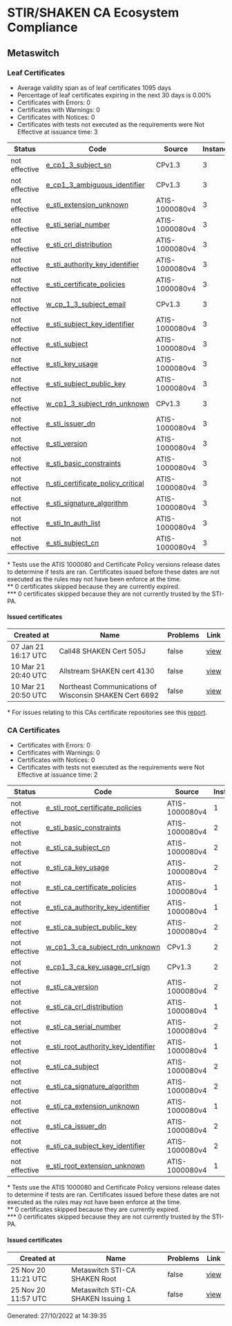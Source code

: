 # STIR/SHAKEN CA Ecosystem Compliance

## Metaswitch

### Leaf Certificates

- Average validity span as of leaf certificates 1095 days
- Percentage of leaf certificates expiring in the next 30 days is 0.00%
- Certificates with Errors: 0
- Certificates with Warnings: 0
- Certificates with Notices: 0
- Certificates with tests not executed as the requirements were Not Effective at issuance time: 3

| Status | Code | Source | Instances |
|--------|------|--------|-----------|
| not effective | [e_cp1_3_subject_sn](ISSUES/e_cp1_3_subject_sn/#leaf-certificates) | CPv1.3 | 3 |
| not effective | [e_cp1_3_ambiguous_identifier](ISSUES/e_cp1_3_ambiguous_identifier/#leaf-certificates) | CPv1.3 | 3 |
| not effective | [e_sti_extension_unknown](ISSUES/e_sti_extension_unknown/#leaf-certificates) | ATIS-1000080v4 | 3 |
| not effective | [e_sti_serial_number](ISSUES/e_sti_serial_number/#leaf-certificates) | ATIS-1000080v4 | 3 |
| not effective | [e_sti_crl_distribution](ISSUES/e_sti_crl_distribution/#leaf-certificates) | ATIS-1000080v4 | 3 |
| not effective | [e_sti_authority_key_identifier](ISSUES/e_sti_authority_key_identifier/#leaf-certificates) | ATIS-1000080v4 | 3 |
| not effective | [e_sti_certificate_policies](ISSUES/e_sti_certificate_policies/#leaf-certificates) | ATIS-1000080v4 | 3 |
| not effective | [w_cp_1_3_subject_email](ISSUES/w_cp_1_3_subject_email/#leaf-certificates) | CPv1.3 | 3 |
| not effective | [e_sti_subject_key_identifier](ISSUES/e_sti_subject_key_identifier/#leaf-certificates) | ATIS-1000080v4 | 3 |
| not effective | [e_sti_subject](ISSUES/e_sti_subject/#leaf-certificates) | ATIS-1000080v4 | 3 |
| not effective | [e_sti_key_usage](ISSUES/e_sti_key_usage/#leaf-certificates) | ATIS-1000080v4 | 3 |
| not effective | [e_sti_subject_public_key](ISSUES/e_sti_subject_public_key/#leaf-certificates) | ATIS-1000080v4 | 3 |
| not effective | [w_cp1_3_subject_rdn_unknown](ISSUES/w_cp1_3_subject_rdn_unknown/#leaf-certificates) | CPv1.3 | 3 |
| not effective | [e_sti_issuer_dn](ISSUES/e_sti_issuer_dn/#leaf-certificates) | ATIS-1000080v4 | 3 |
| not effective | [e_sti_version](ISSUES/e_sti_version/#leaf-certificates) | ATIS-1000080v4 | 3 |
| not effective | [e_sti_basic_constraints](ISSUES/e_sti_basic_constraints/#leaf-certificates) | ATIS-1000080v4 | 3 |
| not effective | [n_sti_certificate_policy_critical](ISSUES/n_sti_certificate_policy_critical/#leaf-certificates) | ATIS-1000080v4 | 3 |
| not effective | [e_sti_signature_algorithm](ISSUES/e_sti_signature_algorithm/#leaf-certificates) | ATIS-1000080v4 | 3 |
| not effective | [e_sti_tn_auth_list](ISSUES/e_sti_tn_auth_list/#leaf-certificates) | ATIS-1000080v4 | 3 |
| not effective | [e_sti_subject_cn](ISSUES/e_sti_subject_cn/#leaf-certificates) | ATIS-1000080v4 | 3 |

\* Tests use the ATIS 1000080 and Certificate Policy versions release dates to determine if tests are ran. Certificates issued before these dates are not executed as the rules may not have been enforce at the time.\
\*\* 0 certificates skipped because they are currently expired.\
\*\*\* 0 certificates skipped because they are not currently trusted by the STI-PA.

#### Issued certificates

| Created at | Name | Problems | Link |
|------------|------|----------|------|
| 07 Jan 21 16:17 UTC | Call48 SHAKEN Cert 505J | false | [view](fbd7fb3bab570a5d715508086d416bb25115d5eb) |
| 10 Mar 21 20:40 UTC | Allstream SHAKEN cert 4130 | false | [view](ff4fd6ee8ba51ca3158a8f6e11a2d6ddef2effb7) |
| 10 Mar 21 20:50 UTC | Northeast Communications of Wisconsin SHAKEN Cert 6692 | false | [view](9222d3511c26fbbd28117b4bbf80e8b54753b3a3) |

\* For issues relating to this CAs certificate repositories see this [report](URL).

### CA Certificates

- Certificates with Errors: 0
- Certificates with Warnings: 0
- Certificates with Notices: 0
- Certificates with tests not executed as the requirements were Not Effective at issuance time: 2

| Status | Code | Source | Instances |
|--------|------|--------|-----------|
| not effective | [e_sti_root_certificate_policies](ISSUES/e_sti_root_certificate_policies/#ca-certificates) | ATIS-1000080v4 | 1 |
| not effective | [e_sti_basic_constraints](ISSUES/e_sti_basic_constraints/#ca-certificates) | ATIS-1000080v4 | 2 |
| not effective | [e_sti_ca_subject_cn](ISSUES/e_sti_ca_subject_cn/#ca-certificates) | ATIS-1000080v4 | 2 |
| not effective | [e_sti_ca_key_usage](ISSUES/e_sti_ca_key_usage/#ca-certificates) | ATIS-1000080v4 | 2 |
| not effective | [e_sti_ca_certificate_policies](ISSUES/e_sti_ca_certificate_policies/#ca-certificates) | ATIS-1000080v4 | 1 |
| not effective | [e_sti_ca_authority_key_identifier](ISSUES/e_sti_ca_authority_key_identifier/#ca-certificates) | ATIS-1000080v4 | 1 |
| not effective | [e_sti_ca_subject_public_key](ISSUES/e_sti_ca_subject_public_key/#ca-certificates) | ATIS-1000080v4 | 2 |
| not effective | [w_cp1_3_ca_subject_rdn_unknown](ISSUES/w_cp1_3_ca_subject_rdn_unknown/#ca-certificates) | CPv1.3 | 2 |
| not effective | [e_cp1_3_ca_key_usage_crl_sign](ISSUES/e_cp1_3_ca_key_usage_crl_sign/#ca-certificates) | CPv1.3 | 2 |
| not effective | [e_sti_ca_version](ISSUES/e_sti_ca_version/#ca-certificates) | ATIS-1000080v4 | 2 |
| not effective | [e_sti_ca_crl_distribution](ISSUES/e_sti_ca_crl_distribution/#ca-certificates) | ATIS-1000080v4 | 1 |
| not effective | [e_sti_ca_serial_number](ISSUES/e_sti_ca_serial_number/#ca-certificates) | ATIS-1000080v4 | 2 |
| not effective | [e_sti_root_authority_key_identifier](ISSUES/e_sti_root_authority_key_identifier/#ca-certificates) | ATIS-1000080v4 | 1 |
| not effective | [e_sti_ca_subject](ISSUES/e_sti_ca_subject/#ca-certificates) | ATIS-1000080v4 | 2 |
| not effective | [e_sti_ca_signature_algorithm](ISSUES/e_sti_ca_signature_algorithm/#ca-certificates) | ATIS-1000080v4 | 2 |
| not effective | [e_sti_ca_extension_unknown](ISSUES/e_sti_ca_extension_unknown/#ca-certificates) | ATIS-1000080v4 | 1 |
| not effective | [e_sti_ca_issuer_dn](ISSUES/e_sti_ca_issuer_dn/#ca-certificates) | ATIS-1000080v4 | 2 |
| not effective | [e_sti_ca_subject_key_identifier](ISSUES/e_sti_ca_subject_key_identifier/#ca-certificates) | ATIS-1000080v4 | 2 |
| not effective | [e_sti_root_extension_unknown](ISSUES/e_sti_root_extension_unknown/#ca-certificates) | ATIS-1000080v4 | 1 |

\* Tests use the ATIS 1000080 and Certificate Policy versions release dates to determine if tests are ran. Certificates issued before these dates are not executed as the rules may not have been enforce at the time.\
\*\* 0 certificates skipped because they are currently expired.\
\*\*\* 0 certificates skipped because they are not currently trusted by the STI-PA.

#### Issued certificates

| Created at | Name | Problems | Link |
|------------|------|----------|------|
| 25 Nov 20 11:21 UTC | Metaswitch STI-CA SHAKEN Root | false | [view](44d544c71033b19edf1ebcbc6b31428d51203a95) |
| 25 Nov 20 11:57 UTC | Metaswitch STI-CA SHAKEN Issuing 1 | false | [view](89a2a7c2332d416885f9adac29ade0024df9d563) |

Generated: 27/10/2022 at 14:39:35